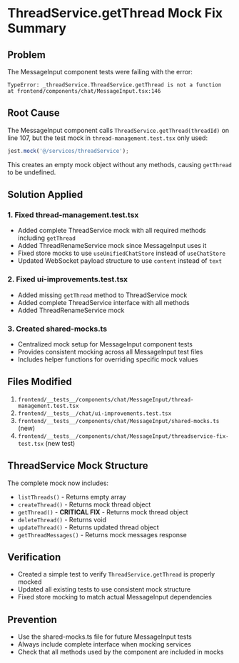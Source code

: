 # ThreadService.getThread Mock Fix Summary

## Problem
The MessageInput component tests were failing with the error:
```
TypeError: _threadService.ThreadService.getThread is not a function
at frontend/components/chat/MessageInput.tsx:146
```

## Root Cause
The MessageInput component calls `ThreadService.getThread(threadId)` on line 107, but the test mock in `thread-management.test.tsx` only used:
```javascript
jest.mock('@/services/threadService');
```

This creates an empty mock object without any methods, causing `getThread` to be undefined.

## Solution Applied

### 1. Fixed thread-management.test.tsx
- Added complete ThreadService mock with all required methods including `getThread`
- Added ThreadRenameService mock since MessageInput uses it
- Fixed store mocks to use `useUnifiedChatStore` instead of `useChatStore`
- Updated WebSocket payload structure to use `content` instead of `text`

### 2. Fixed ui-improvements.test.tsx
- Added missing `getThread` method to ThreadService mock
- Added complete ThreadService interface with all methods
- Added ThreadRenameService mock

### 3. Created shared-mocks.ts
- Centralized mock setup for MessageInput component tests
- Provides consistent mocking across all MessageInput test files
- Includes helper functions for overriding specific mock values

## Files Modified
1. `frontend/__tests__/components/chat/MessageInput/thread-management.test.tsx`
2. `frontend/__tests__/chat/ui-improvements.test.tsx`
3. `frontend/__tests__/components/chat/MessageInput/shared-mocks.ts` (new)
4. `frontend/__tests__/components/chat/MessageInput/threadservice-fix-test.tsx` (new test)

## ThreadService Mock Structure
The complete mock now includes:
- `listThreads()` - Returns empty array
- `createThread()` - Returns mock thread object
- `getThread()` - **CRITICAL FIX** - Returns mock thread object
- `deleteThread()` - Returns void
- `updateThread()` - Returns updated thread object
- `getThreadMessages()` - Returns mock messages response

## Verification
- Created a simple test to verify `ThreadService.getThread` is properly mocked
- Updated all existing tests to use consistent mock structure
- Fixed store mocking to match actual MessageInput dependencies

## Prevention
- Use the shared-mocks.ts file for future MessageInput tests
- Always include complete interface when mocking services
- Check that all methods used by the component are included in mocks